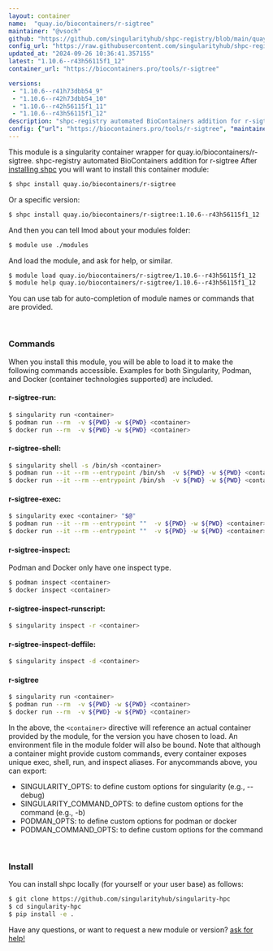 ```yaml
---
layout: container
name:  "quay.io/biocontainers/r-sigtree"
maintainer: "@vsoch"
github: "https://github.com/singularityhub/shpc-registry/blob/main/quay.io/biocontainers/r-sigtree/container.yaml"
config_url: "https://raw.githubusercontent.com/singularityhub/shpc-registry/main/quay.io/biocontainers/r-sigtree/container.yaml"
updated_at: "2024-09-26 10:36:41.357155"
latest: "1.10.6--r43h56115f1_12"
container_url: "https://biocontainers.pro/tools/r-sigtree"

versions:
 - "1.10.6--r41h73dbb54_9"
 - "1.10.6--r42h73dbb54_10"
 - "1.10.6--r42h56115f1_11"
 - "1.10.6--r43h56115f1_12"
description: "shpc-registry automated BioContainers addition for r-sigtree"
config: {"url": "https://biocontainers.pro/tools/r-sigtree", "maintainer": "@vsoch", "description": "shpc-registry automated BioContainers addition for r-sigtree", "latest": {"1.10.6--r43h56115f1_12": "sha256:b6be1217b139b32baf636900b4f46c158f47d279554a28e980ad90d535d48410"}, "tags": {"1.10.6--r41h73dbb54_9": "sha256:15cba20b52d3e01055b8be8ea06509ba7b3313c0570fe365c0fc6c7ae93cc236", "1.10.6--r42h73dbb54_10": "sha256:70fe1f758c62b58035f8cf62fe4a83b8aae521b303f62a432ca54653862f19de", "1.10.6--r42h56115f1_11": "sha256:f0ff82a6d49500a8643366e2c9dd822f2be273d9d5bdf728c61c77924adb9b7a", "1.10.6--r43h56115f1_12": "sha256:b6be1217b139b32baf636900b4f46c158f47d279554a28e980ad90d535d48410"}, "docker": "quay.io/biocontainers/r-sigtree"}
---
```


This module is a singularity container wrapper for quay.io/biocontainers/r-sigtree.
shpc-registry automated BioContainers addition for r-sigtree
After [installing shpc](#install) you will want to install this container module:


```bash
$ shpc install quay.io/biocontainers/r-sigtree
```

Or a specific version:

```bash
$ shpc install quay.io/biocontainers/r-sigtree:1.10.6--r43h56115f1_12
```

And then you can tell lmod about your modules folder:

```bash
$ module use ./modules
```

And load the module, and ask for help, or similar.

```bash
$ module load quay.io/biocontainers/r-sigtree/1.10.6--r43h56115f1_12
$ module help quay.io/biocontainers/r-sigtree/1.10.6--r43h56115f1_12
```

You can use tab for auto-completion of module names or commands that are provided.

<br>

### Commands

When you install this module, you will be able to load it to make the following commands accessible.
Examples for both Singularity, Podman, and Docker (container technologies supported) are included.

#### r-sigtree-run:

```bash
$ singularity run <container>
$ podman run --rm  -v ${PWD} -w ${PWD} <container>
$ docker run --rm  -v ${PWD} -w ${PWD} <container>
```

#### r-sigtree-shell:

```bash
$ singularity shell -s /bin/sh <container>
$ podman run --it --rm --entrypoint /bin/sh  -v ${PWD} -w ${PWD} <container>
$ docker run --it --rm --entrypoint /bin/sh  -v ${PWD} -w ${PWD} <container>
```

#### r-sigtree-exec:

```bash
$ singularity exec <container> "$@"
$ podman run --it --rm --entrypoint ""  -v ${PWD} -w ${PWD} <container> "$@"
$ docker run --it --rm --entrypoint ""  -v ${PWD} -w ${PWD} <container> "$@"
```

#### r-sigtree-inspect:

Podman and Docker only have one inspect type.

```bash
$ podman inspect <container>
$ docker inspect <container>
```

#### r-sigtree-inspect-runscript:

```bash
$ singularity inspect -r <container>
```

#### r-sigtree-inspect-deffile:

```bash
$ singularity inspect -d <container>
```



#### r-sigtree

```bash
$ singularity run <container>
$ podman run --rm  -v ${PWD} -w ${PWD} <container>
$ docker run --rm  -v ${PWD} -w ${PWD} <container>
```


In the above, the `<container>` directive will reference an actual container provided
by the module, for the version you have chosen to load. An environment file in the
module folder will also be bound. Note that although a container
might provide custom commands, every container exposes unique exec, shell, run, and
inspect aliases. For anycommands above, you can export:

 - SINGULARITY_OPTS: to define custom options for singularity (e.g., --debug)
 - SINGULARITY_COMMAND_OPTS: to define custom options for the command (e.g., -b)
 - PODMAN_OPTS: to define custom options for podman or docker
 - PODMAN_COMMAND_OPTS: to define custom options for the command

<br>

### Install

You can install shpc locally (for yourself or your user base) as follows:

```bash
$ git clone https://github.com/singularityhub/singularity-hpc
$ cd singularity-hpc
$ pip install -e .
```

Have any questions, or want to request a new module or version? [ask for help!](https://github.com/singularityhub/singularity-hpc/issues)